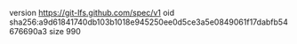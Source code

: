 version https://git-lfs.github.com/spec/v1
oid sha256:a9d61841740db103b1018e945250ee0d5ce3a5e0849061f17dabfb54676690a3
size 990
